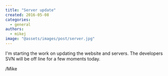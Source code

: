 ```yaml
---
title: "Server update"
created: 2016-05-08
categories: 
  - general
authors: 
  - mikej
image: "@assets/images/post/server.jpg"
---
```


I'm starting the work on updating the website and servers. The developers SVN will be off line for a few moments today.

/Mike
